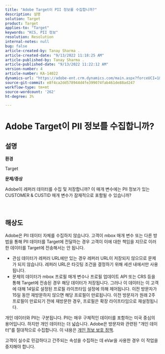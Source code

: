 ```yaml
---
title: "Adobe Target이 PII 정보를 수집합니까?"
description: 설명
solution: Target
product: Target
applies-to: "Target"
keywords: "KCS, PII 정보"
resolution: Resolution
internal-notes: null
bug: false
article-created-by: Tanay Sharma .
article-created-date: "9/13/2022 11:18:25 AM"
article-published-by: Tanay Sharma .
article-published-date: "9/13/2022 11:22:12 AM"
version-number: 4
article-number: KA-14022
dynamics-url: "https://adobe-ent.crm.dynamics.com/main.aspx?forceUCI=1&pagetype=entityrecord&etn=knowledgearticle&id=a535a7c3-5533-ed11-9db1-002248086735"
source-git-commit: e8f4ca2dd578944d4fe399074fab461de88ad247
workflow-type: tm+mt
source-wordcount: '262'
ht-degree: 3%

---
```


# Adobe Target이 PII 정보를 수집합니까?

## 설명


<b>환경</b>

Target



<b>문제/증상</b>

Adobe이 레퍼러 데이터를 수집 및 저장합니까? 이 매개 변수에는 PII 정보가 있는 CUSTOMER &amp; CUSTID 매개 변수가 잠재적으로 포함될 수 있습니까?
<br><br> <br>

## 해상도




Adobe은 PII 데이터 자체를 수집하지 않습니다. 고객이 mbox 매개 변수 또는 다른 방법을 통해 PII 데이터를 Target에 전달하는 경우 고객이 이에 대한 책임을 지므로 이러한 데이터를 Target에 전송해서는 안 됩니다.



- 관심 데이터가 레퍼러 URL에만 있는 경우 레퍼러 URL이 저장되지 않으므로 문제가 되지 않습니다. 레퍼러 URL은 타깃팅 조건을 결정하기 위해 세션 내에서만 사용됩니다.
- 문제의 데이터가 mbox 프로필 매개 변수나 프로필 업데이트 API 또는 CRS 등을 통해 Target에 전송된 경우 해당 데이터가 저장됩니다. 그러나 이 데이터는 이 고객에 대해 14일로 설정된 프로필 라이프타임 설정에 의해 제어됩니다. 이전 방문자가 15일 동안 재방문하지 않으면 해당 프로필이 만료됩니다. 이전 방문자가 원래 2주 프로필이 만료되기 전에 재방문한 경우, 프로필은 확장 라이프타임으로 재설정됩니다.


개인 데이터와 PII는 구분됩니다. PII는 매우 구체적인 데이터를 포함하는 미국 중심의 용어입니다. 하지만 개인 데이터는 더 넓습니다. Adobe은 방문자와 관련된 &quot;개인 데이터&quot;를 절대적으로 수집합니다. 이 내용은 [개인 정보 보호 정책](https://www.adobe.com/kr/privacy/marketing-cloud.html).



고객이 실수로 민감하다고 간주되는 속성을 수집하는 데 eVar을 사용한 경우 이 작업을 중지해야 합니다.
